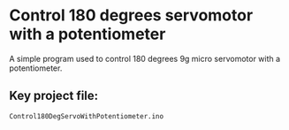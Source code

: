# Control 180 degrees servomotor with a potentiometer
A simple program used to control 180 degrees 9g micro servomotor with a potentiometer.

## Key project file:
`Control180DegServoWithPotentiometer.ino`

